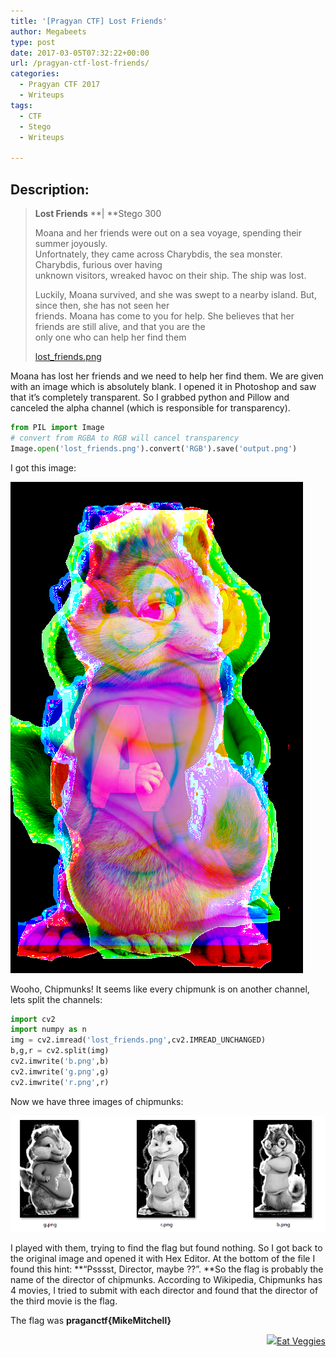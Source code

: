 ```yaml
---
title: '[Pragyan CTF] Lost Friends'
author: Megabeets
type: post
date: 2017-03-05T07:32:22+00:00
url: /pragyan-ctf-lost-friends/
categories:
  - Pragyan CTF 2017
  - Writeups
tags:
  - CTF
  - Stego
  - Writeups

---
```

## Description:

> **Lost Friends** **| **Stego 300
> 
> Moana and her friends were out on a sea voyage, spending their summer joyously.  
> Unfortnately, they came across Charybdis, the sea monster. Charybdis, furious over having  
> unknown visitors, wreaked havoc on their ship. The ship was lost.
> 
> Luckily, Moana survived, and she was swept to a nearby island. But, since then, she has not seen her  
> friends. Moana has come to you for help. She believes that her friends are still alive, and that you are the  
> only one who can help her find them
> 
> <span class="challenge-attachment"><a class="has-tooltip" title="" href="https://ctf.pragyan.org/download?file_key=c759dcc0a65f3c7c49a6d6e41148c1dc4d94fe8ebbfbdfe90f0c31b7772c5c6a&team_key=a500afc4a171f394f280518fefd78d62f976bf8303f77f3431573fce01c983cb" data-toggle="tooltip" data-placement="right" data-original-title="467.10 KB">lost_friends.png</a></span>

Moana has lost her friends and we need to help her find them. We are given with an image which is absolutely blank. I opened it in Photoshop and saw that it&#8217;s completely transparent. So I grabbed python and Pillow and canceled the alpha channel (which is responsible for transparency).

```python
from PIL import Image
# convert from RGBA to RGB will cancel transparency
Image.open('lost_friends.png').convert('RGB').save('output.png')

```


I got this image:

<img src="./2output.png" /> 

Wooho, Chipmunks! It seems like every chipmunk is on another channel, lets split the channels:

```python
import cv2
import numpy as n
img = cv2.imread('lost_friends.png',cv2.IMREAD_UNCHANGED)
b,g,r = cv2.split(img)
cv2.imwrite('b.png',b)
cv2.imwrite('g.png',g)
cv2.imwrite('r.png',r)
```


Now we have three images of chipmunks:

<img src="./chip3.png" /> 

I played with them, trying to find the flag but found nothing. So I got back to the original image and opened it with Hex Editor. At the bottom of the file I found this hint: **&#8220;Psssst, Director, maybe ??&#8221;. **So the flag is probably the name of the director of chipmunks. According to Wikipedia, Chipmunks has 4 movies, I tried to submit with each director and found that the director of the third movie is the flag.

The flag was **praganctf{MikeMitchell}**

<div class="nf-post-footer">
  <p style="text-align: right">
    <a href="https://www.megabeets.net/about.html#vegan"><img src="./megabeets_inline_logo.png" />Eat Veggies</a>
  </p>
</div>